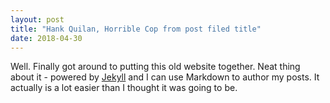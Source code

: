 ```yaml
---
layout: post
title: "Hank Quilan, Horrible Cop from post filed title"
date: 2018-04-30
---
```

Well. Finally got around to putting this old website
together. Neat thing about it - powered by
[Jekyll](http://jekyllrb.com) and I can use Markdown to 
author my posts. It actually is a lot easier than I thought 
it was going to be.
